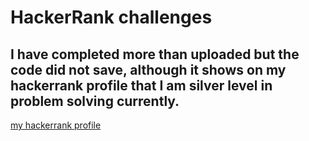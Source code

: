 # HackerRank challenges
## I have completed more than uploaded but the code did not save, although it shows on my hackerrank profile that I am silver level in problem solving currently.
[my hackerrank profile](https://www.hackerrank.com/profile/Zerothesu)

